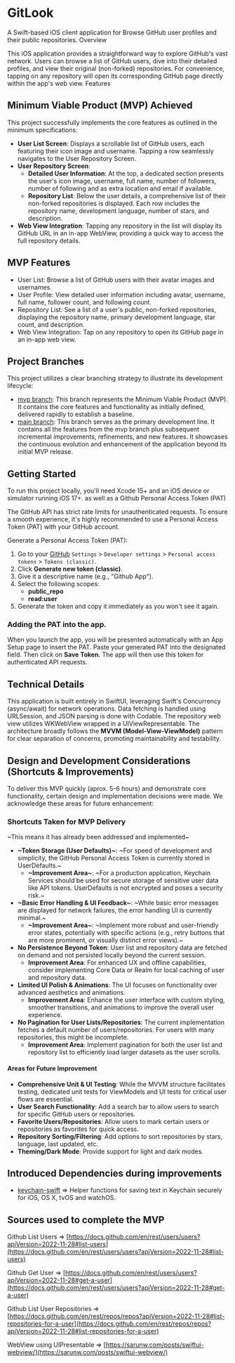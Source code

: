 # GitLook

A Swift-based iOS client application for Browse GitHub user profiles and their public repositories.
Overview

This iOS application provides a straightforward way to explore GitHub's vast network. Users can browse a list of GitHub users, dive into their detailed profiles, and view their original (non-forked) repositories. For convenience, tapping on any repository will open its corresponding GitHub page directly within the app's web view.
Features

## Minimum Viable Product (MVP) Achieved

This project successfully implements the core features as outlined in the minimum specifications:

* **User List Screen**: Displays a scrollable list of GitHub users, each featuring their icon image and username. Tapping a row seamlessly navigates to the User Repository Screen.
* **User Repository Screen**: 
	* **Detailed User Information**: At the top, a dedicated section presents the user's icon image, username, full name, number of followers, number of following and as extra location and email if available.
	* **Repository List**: Below the user details, a comprehensive list of their non-forked repositories is displayed. Each row includes the repository name, development language, number of stars, and description.
* **Web View Integration**: Tapping any repository in the list will display its GitHub URL in an in-app WebView, providing a quick way to access the full repository details.

## MVP Features

* User List: Browse a list of GitHub users with their avatar images and usernames.
* User Profile: View detailed user information including avatar, username, full name, follower count, and following count.
* Repository List: See a list of a user's public, non-forked repositories, displaying the repository name, primary development language, star count, and description.
* Web View Integration: Tap on any repository to open its GitHub page in an in-app web view.

## Project Branches

This project utilizes a clear branching strategy to illustrate its development lifecycle:

* [mvp branch](https://github.com/toniremi/GitLook/tree/mvp): This branch represents the Minimum Viable Product (MVP). It contains the core features and functionality as initially defined, delivered rapidly to establish a baseline.
* [main branch](https://github.com/toniremi/GitLook): This branch serves as the primary development line. It contains all the features from the mvp branch plus subsequent incremental improvements, refinements, and new features. It showcases the continuous evolution and enhancement of the application beyond its initial MVP release.

## Getting Started

To run this project locally, you'll need Xcode 15+ and an iOS device or simulator running iOS 17+.
as well as a Github Personal Access Token (PAT)

The GitHub API has strict rate limits for unauthenticated requests. To ensure a smooth experience, it's highly recommended to use a Personal Access Token (PAT) with your GitHub account.

Generate a Personal Access Token (PAT):

1.  Go to your [GitHub](https://github.com/) `Settings` > `Developer settings` > `Personal access tokens` > `Tokens (classic)`.
2. Click **Generate new token (classic)**.
3. Give it a descriptive name (e.g., "Github App").
4. Select the following scopes:
	* **public_repo**
	* **read:user**
5. Generate the token and copy it immediately as you won't see it again.

### Adding the PAT into the app.

When you launch the app, you will be presented automatically with an App Setup page to insert the PAT. 
Paste your generated PAT into the designated field. Then click on **Save Token**.
The app will then use this token for authenticated API requests.

## Technical Details

This application is built entirely in SwiftUI, leveraging Swift's Concurrency (async/await) for network operations. Data fetching is handled using URLSession, and JSON parsing is done with Codable. The repository web view utilizes WKWebView wrapped in a UIViewRepresentable. 
The architecture broadly follows the **MVVM (Model-View-ViewModel)** pattern for clear separation of concerns, promoting maintainability and testability.

## Design and Development Considerations (Shortcuts & Improvements)

To deliver this MVP quickly (aprox. 5-6 hours) and demonstrate core functionality, certain design and implementation decisions were made.
We acknowledge these areas for future enhancement:

### Shortcuts Taken for MVP Delivery 

~This means it has already been addressed and implemented~

* **~Token Storage (User Defaults)~**: ~For speed of development and simplicity, the GitHub Personal Access Token is currently stored in UserDefaults.~
	* **~Improvement Area~**: ~For a production application, Keychain Services should be used for secure storage of sensitive user data like API tokens. UserDefaults is not encrypted and poses a security risk.~ 
* **~Basic Error Handling & UI Feedback~**: ~While basic error messages are displayed for network failures, the error handling UI is currently minimal.~
	* **~Improvement Area~**: ~Implement more robust and user-friendly error states, potentially with specific actions (e.g., retry buttons that are more prominent, or visually distinct error views).~
* **No Persistence Beyond Token**: User list and repository data are fetched on demand and not persisted locally beyond the current session.
	* **Improvement Area**: For enhanced UX and offline capabilities, consider implementing Core Data or Realm for local caching of user and repository data.
* **Limited UI Polish & Animations**: The UI focuses on functionality over advanced aesthetics and animations.
	* **Improvement Area**: Enhance the user interface with custom styling, smoother transitions, and animations to improve the overall user experience.
* **No Pagination for User Lists/Repositories**: The current implementation fetches a default number of users/repositories. For users with many repositories, this might be incomplete.
	* **Improvement Area**: Implement pagination for both the user list and repository list to efficiently load larger datasets as the user scrolls.

#### Areas for Future Improvement

* **Comprehensive Unit & UI Testing**: While the MVVM structure facilitates testing, dedicated unit tests for ViewModels and UI tests for critical user flows are essential.
* **User Search Functionality**: Add a search bar to allow users to search for specific GitHub users or repositories.
* **Favorite Users/Repositories**: Allow users to mark certain users or repositories as favorites for quick access.
* **Repository Sorting/Filtering**: Add options to sort repositories by stars, language, last updated, etc.
* **Theming/Dark Mode**: Provide support for light and dark modes.

## Introduced Dependencies during improvements
* [keychain-swift](https://github.com/evgenyneu/keychain-swift) => Helper functions for saving text in Keychain securely for iOS, OS X, tvOS and watchOS. 

## Sources used to complete the MVP

Github List Users => [https://docs.github.com/en/rest/users/users?apiVersion=2022-11-28#list-users](https://docs.github.com/en/rest/users/users?apiVersion=2022-11-28#list-users)

Github Get User => [https://docs.github.com/en/rest/users/users?apiVersion=2022-11-28#get-a-user](https://docs.github.com/en/rest/users/users?apiVersion=2022-11-28#get-a-user)

Github List User Repositories => [https://docs.github.com/en/rest/repos/repos?apiVersion=2022-11-28#list-repositories-for-a-user](https://docs.github.com/en/rest/repos/repos?apiVersion=2022-11-28#list-repositories-for-a-user)

WebView using UIPresentable => [https://sarunw.com/posts/swiftui-webview/](https://sarunw.com/posts/swiftui-webview/)

